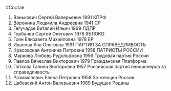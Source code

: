 #Состав
1. Ванькович Сергей Валерьевич 1991 КПРФ
2. Воронина Людмила Андреевна 1941 СР
3. Гегучадзе Виталий Ильич 1969 ЛДПР
4. Горбачев Сергей Олегович 1978 ЯБЛОКО
5. Гоян Елизавета Михайловна 1978 ЕР
6. Иванова Яна Олеговна 1991 ПАРТИЯ ЗА СПРАВЕДЛИВОСТЬ
7. Красовская Антонина Петровна 1958 ПАТРИОТЫ РОССИИ
8. Маркова Любовь Рудольфовна 1956 Трудовая партия России
9. Павлов Вячеслав Викторович 1979 Гражданская Платформа
10. Пяткова Галина Викторовна 1957 Российская партия пенсионеров за справедливость
11. Размыслович Елена Петровна 1958 За женщин России
12. Цабевский Антон Валерьевич 1989 Будущее Родины
